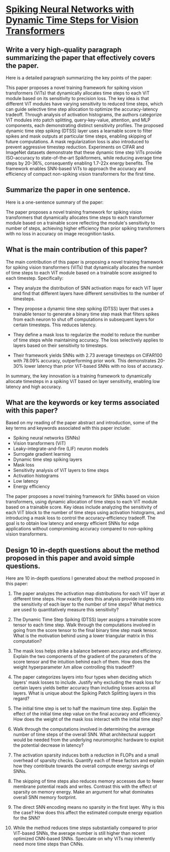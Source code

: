 # [Spiking Neural Networks with Dynamic Time Steps for Vision Transformers](https://arxiv.org/abs/2311.16456)

## Write a very high-quality paragraph summarizing the paper that effectively covers the paper.

 Here is a detailed paragraph summarizing the key points of the paper:

This paper proposes a novel training framework for spiking vision transformers (ViTs) that dynamically allocates time steps to each ViT module based on its sensitivity to precision loss. The key idea is that different ViT modules have varying sensitivity to reduced time steps, which can guide selective time step allocation to optimize the accuracy-latency tradeoff. Through analysis of activation histograms, the authors categorize ViT modules into patch splitting, query-key-value, attention, and MLP components, each demonstrating distinct sensitivity profiles. The proposed dynamic time step spiking (DTSS) layer uses a learnable score to filter spikes and mask outputs at particular time steps, enabling skipping of future computations. A mask regularization loss is also introduced to prevent aggressive timestep reduction. Experiments on CIFAR and ImageNet datasets demonstrate that these dynamic time step ViTs provide ISO-accuracy to state-of-the-art Spikformers, while reducing average time steps by 20-36%, consequently enabling 1.7-22x energy benefits. The framework enables SNN-based ViTs to approach the accuracy and efficiency of compact non-spiking vision transformers for the first time.


## Summarize the paper in one sentence.

 Here is a one-sentence summary of the paper:

The paper proposes a novel training framework for spiking vision transformers that dynamically allocates time steps to each transformer module based on a trainable score reflecting the module's sensitivity to number of steps, achieving higher efficiency than prior spiking transformers with no loss in accuracy on image recognition tasks.


## What is the main contribution of this paper?

 The main contribution of this paper is proposing a novel training framework for spiking vision transformers (ViTs) that dynamically allocates the number of time steps to each ViT module based on a trainable score assigned to each timestep. Specifically:

- They analyze the distribution of SNN activation maps for each ViT layer and find that different layers have different sensitivities to the number of timesteps. 

- They propose a dynamic time step spiking (DTSS) layer that uses a trainable tensor to generate a binary time step mask that filters spikes from each neuron to shut off computations in subsequent layers for certain timesteps. This reduces latency.

- They define a mask loss to regularize the model to reduce the number of time steps while maintaining accuracy. The loss selectively applies to layers based on their sensitivity to timesteps.

- Their framework yields SNNs with 2.73 average timesteps on CIFAR100 with 78.09% accuracy, outperforming prior work. This demonstrates 20-30% lower latency than prior ViT-based SNNs with no loss of accuracy.

In summary, the key innovation is a training framework to dynamically allocate timesteps in a spiking ViT based on layer sensitivity, enabling low latency and high accuracy.


## What are the keywords or key terms associated with this paper?

 Based on my reading of the paper abstract and introduction, some of the key terms and keywords associated with this paper include:

- Spiking neural networks (SNNs)
- Vision transformers (ViT)
- Leaky-integrate-and-fire (LIF) neuron models
- Surrogate gradient learning
- Dynamic time step spiking layers
- Mask loss
- Sensitivity analysis of ViT layers to time steps
- Activation histograms
- Low latency
- Energy efficiency

The paper proposes a novel training framework for SNNs based on vision transformers, using dynamic allocation of time steps to each ViT module based on a trainable score. Key ideas include analyzing the sensitivity of each ViT block to the number of time steps using activation histograms, and introducing a mask loss to control the accuracy-efficiency tradeoff. The goal is to obtain low latency and energy efficient SNNs for edge applications without compromising accuracy compared to non-spiking vision transformers.


## Design 10 in-depth questions about the method proposed in this paper and avoid simple questions.

 Here are 10 in-depth questions I generated about the method proposed in this paper:

1. The paper analyzes the activation map distributions for each ViT layer at different time steps. How exactly does this analysis provide insights into the sensitivity of each layer to the number of time steps? What metrics are used to quantitatively measure this sensitivity?

2. The Dynamic Time Step Spiking (DTSS) layer assigns a trainable score tensor to each time step. Walk through the computations involved in going from the score tensor to the final binary time step mask tensor. What is the motivation behind using a lower triangular matrix in this computation?

3. The mask loss helps strike a balance between accuracy and efficiency. Explain the two components of the gradient of the parameters of the score tensor and the intuition behind each of them. How does the weight hyperparameter λm allow controlling this tradeoff?

4. The paper categorizes layers into four types when deciding which layers' mask losses to include. Justify why excluding the mask loss for certain layers yields better accuracy than including losses across all layers. What is unique about the Spiking Patch Splitting layers in this regard?

5. The initial time step is set to half the maximum time step. Explain the effect of the initial time step value on the final accuracy and efficiency. How does the weight of the mask loss interact with the initial time step?

6. Walk through the computations involved in determining the average number of time steps of the overall SNN. What architectural support would be needed from the underlying neuromorphic hardware to exploit the potential decrease in latency?

7. The activation sparsity induces both a reduction in FLOPs and a small overhead of sparsity checks. Quantify each of these factors and explain how they contribute towards the overall compute energy savings of SNNs.

8. The skipping of time steps also reduces memory accesses due to fewer membrane potential reads and writes. Contrast this with the effect of sparsity on memory energy. Make an argument for what dominates overall SNN memory footprint.

9. The direct SNN encoding means no sparsity in the first layer. Why is this the case? How does this affect the estimated compute energy equation for the SNN?

10. While the method reduces time steps substantially compared to prior ViT-based SNNs, the average number is still higher than recent optimized CNN-based SNNs. Speculate on why ViTs may inherently need more time steps than CNNs.
